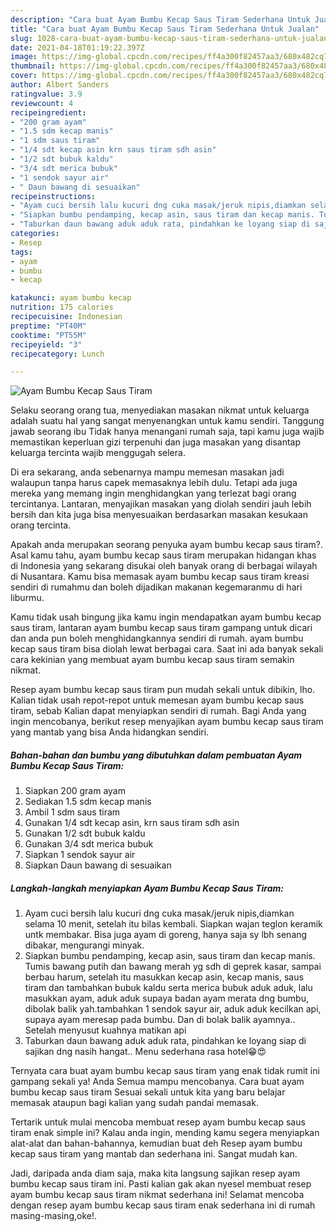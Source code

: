 ```yaml
---
description: "Cara buat Ayam Bumbu Kecap Saus Tiram Sederhana Untuk Jualan"
title: "Cara buat Ayam Bumbu Kecap Saus Tiram Sederhana Untuk Jualan"
slug: 1028-cara-buat-ayam-bumbu-kecap-saus-tiram-sederhana-untuk-jualan
date: 2021-04-18T01:19:22.397Z
image: https://img-global.cpcdn.com/recipes/ff4a300f82457aa3/680x482cq70/ayam-bumbu-kecap-saus-tiram-foto-resep-utama.jpg
thumbnail: https://img-global.cpcdn.com/recipes/ff4a300f82457aa3/680x482cq70/ayam-bumbu-kecap-saus-tiram-foto-resep-utama.jpg
cover: https://img-global.cpcdn.com/recipes/ff4a300f82457aa3/680x482cq70/ayam-bumbu-kecap-saus-tiram-foto-resep-utama.jpg
author: Albert Sanders
ratingvalue: 3.9
reviewcount: 4
recipeingredient:
- "200 gram ayam"
- "1.5 sdm kecap manis"
- "1 sdm saus tiram"
- "1/4 sdt kecap asin krn saus tiram sdh asin"
- "1/2 sdt bubuk kaldu"
- "3/4 sdt merica bubuk"
- "1 sendok sayur air"
- " Daun bawang di sesuaikan"
recipeinstructions:
- "Ayam cuci bersih lalu kucuri dng cuka masak/jeruk nipis,diamkan selama 10 menit, setelah itu bilas kembali. Siapkan wajan teglon keramik untk membakar. Bisa juga ayam di goreng, hanya saja sy lbh senang dibakar, mengurangi minyak."
- "Siapkan bumbu pendamping, kecap asin, saus tiram dan kecap manis. Tumis bawang putih dan bawang merah yg sdh di geprek kasar, sampai berbau harum, setelah itu masukkan kecap asin, kecap manis, saus tiram dan tambahkan bubuk kaldu serta merica bubuk aduk aduk, lalu masukkan ayam, aduk aduk supaya badan ayam merata dng bumbu, dibolak balik yah.tambahkan 1 sendok sayur air, aduk aduk kecilkan api, supaya ayam meresap pada bumbu. Dan di bolak balik ayamnya.. Setelah menyusut kuahnya matikan api"
- "Taburkan daun bawang aduk aduk rata, pindahkan ke loyang siap di sajikan dng nasih hangat.. Menu sederhana rasa hotel😁😍"
categories:
- Resep
tags:
- ayam
- bumbu
- kecap

katakunci: ayam bumbu kecap 
nutrition: 175 calories
recipecuisine: Indonesian
preptime: "PT40M"
cooktime: "PT55M"
recipeyield: "3"
recipecategory: Lunch

---
```



![Ayam Bumbu Kecap Saus Tiram](https://img-global.cpcdn.com/recipes/ff4a300f82457aa3/680x482cq70/ayam-bumbu-kecap-saus-tiram-foto-resep-utama.jpg)

Selaku seorang orang tua, menyediakan masakan nikmat untuk keluarga adalah suatu hal yang sangat menyenangkan untuk kamu sendiri. Tanggung jawab seorang ibu Tidak hanya menangani rumah saja, tapi kamu juga wajib memastikan keperluan gizi terpenuhi dan juga masakan yang disantap keluarga tercinta wajib menggugah selera.

Di era  sekarang, anda sebenarnya mampu memesan masakan jadi walaupun tanpa harus capek memasaknya lebih dulu. Tetapi ada juga mereka yang memang ingin menghidangkan yang terlezat bagi orang tercintanya. Lantaran, menyajikan masakan yang diolah sendiri jauh lebih bersih dan kita juga bisa menyesuaikan berdasarkan masakan kesukaan orang tercinta. 



Apakah anda merupakan seorang penyuka ayam bumbu kecap saus tiram?. Asal kamu tahu, ayam bumbu kecap saus tiram merupakan hidangan khas di Indonesia yang sekarang disukai oleh banyak orang di berbagai wilayah di Nusantara. Kamu bisa memasak ayam bumbu kecap saus tiram kreasi sendiri di rumahmu dan boleh dijadikan makanan kegemaranmu di hari liburmu.

Kamu tidak usah bingung jika kamu ingin mendapatkan ayam bumbu kecap saus tiram, lantaran ayam bumbu kecap saus tiram gampang untuk dicari dan anda pun boleh menghidangkannya sendiri di rumah. ayam bumbu kecap saus tiram bisa diolah lewat berbagai cara. Saat ini ada banyak sekali cara kekinian yang membuat ayam bumbu kecap saus tiram semakin nikmat.

Resep ayam bumbu kecap saus tiram pun mudah sekali untuk dibikin, lho. Kalian tidak usah repot-repot untuk memesan ayam bumbu kecap saus tiram, sebab Kalian dapat menyiapkan sendiri di rumah. Bagi Anda yang ingin mencobanya, berikut resep menyajikan ayam bumbu kecap saus tiram yang mantab yang bisa Anda hidangkan sendiri.

<!--inarticleads1-->

##### Bahan-bahan dan bumbu yang dibutuhkan dalam pembuatan Ayam Bumbu Kecap Saus Tiram:

1. Siapkan 200 gram ayam
1. Sediakan 1.5 sdm kecap manis
1. Ambil 1 sdm saus tiram
1. Gunakan 1/4 sdt kecap asin, krn saus tiram sdh asin
1. Gunakan 1/2 sdt bubuk kaldu
1. Gunakan 3/4 sdt merica bubuk
1. Siapkan 1 sendok sayur air
1. Siapkan  Daun bawang di sesuaikan




<!--inarticleads2-->

##### Langkah-langkah menyiapkan Ayam Bumbu Kecap Saus Tiram:

1. Ayam cuci bersih lalu kucuri dng cuka masak/jeruk nipis,diamkan selama 10 menit, setelah itu bilas kembali. Siapkan wajan teglon keramik untk membakar. Bisa juga ayam di goreng, hanya saja sy lbh senang dibakar, mengurangi minyak.
1. Siapkan bumbu pendamping, kecap asin, saus tiram dan kecap manis. Tumis bawang putih dan bawang merah yg sdh di geprek kasar, sampai berbau harum, setelah itu masukkan kecap asin, kecap manis, saus tiram dan tambahkan bubuk kaldu serta merica bubuk aduk aduk, lalu masukkan ayam, aduk aduk supaya badan ayam merata dng bumbu, dibolak balik yah.tambahkan 1 sendok sayur air, aduk aduk kecilkan api, supaya ayam meresap pada bumbu. Dan di bolak balik ayamnya.. Setelah menyusut kuahnya matikan api
1. Taburkan daun bawang aduk aduk rata, pindahkan ke loyang siap di sajikan dng nasih hangat.. Menu sederhana rasa hotel😁😍




Ternyata cara buat ayam bumbu kecap saus tiram yang enak tidak rumit ini gampang sekali ya! Anda Semua mampu mencobanya. Cara buat ayam bumbu kecap saus tiram Sesuai sekali untuk kita yang baru belajar memasak ataupun bagi kalian yang sudah pandai memasak.

Tertarik untuk mulai mencoba membuat resep ayam bumbu kecap saus tiram enak simple ini? Kalau anda ingin, mending kamu segera menyiapkan alat-alat dan bahan-bahannya, kemudian buat deh Resep ayam bumbu kecap saus tiram yang mantab dan sederhana ini. Sangat mudah kan. 

Jadi, daripada anda diam saja, maka kita langsung sajikan resep ayam bumbu kecap saus tiram ini. Pasti kalian gak akan nyesel membuat resep ayam bumbu kecap saus tiram nikmat sederhana ini! Selamat mencoba dengan resep ayam bumbu kecap saus tiram enak sederhana ini di rumah masing-masing,oke!.

